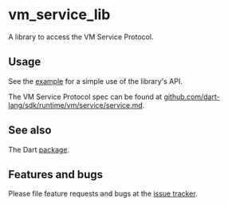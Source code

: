 # vm_service_lib

A library to access the VM Service Protocol.

## Usage

See the
[example](https://github.com/dart-lang/vm_service_drivers/blob/master/dart/example/vm_service_lib_tester.dart)
for a simple use of the library's API.

The VM Service Protocol spec can be found at
[github.com/dart-lang/sdk/runtime/vm/service/service.md](https://github.com/dart-lang/sdk/blob/master/runtime/vm/service/service.md).

## See also

The Dart [package](https://github.com/dart-lang/vm_service_drivers/tree/master/dart).

## Features and bugs

Please file feature requests and bugs at the [issue tracker][tracker].

[tracker]: https://github.com/dart-lang/vm_service_drivers/issues
